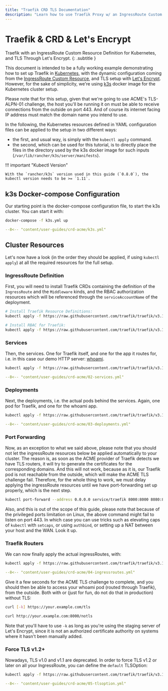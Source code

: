 ```yaml
---
title: "Traefik CRD TLS Documentation"
description: "Learn how to use Traefik Proxy w/ an IngressRoute Custom Resource Definition (CRD) for Kubernetes, and TLS with Let's Encrypt. Read the technical documentation."
---
```


# Traefik & CRD & Let's Encrypt

Traefik with an IngressRoute Custom Resource Definition for Kubernetes, and TLS Through Let's Encrypt.
{: .subtitle }

This document is intended to be a fully working example demonstrating how to set up Traefik in [Kubernetes](https://kubernetes.io),
with the dynamic configuration coming from the [IngressRoute Custom Resource](../../providers/kubernetes-crd.md),
and TLS setup with [Let's Encrypt](https://letsencrypt.org).
However, for the sake of simplicity, we're using [k3s](https://github.com/rancher/k3s)  docker image for the Kubernetes cluster setup.

Please note that for this setup, given that we're going to use ACME's TLS-ALPN-01 challenge, the host you'll be running it on must be able to receive connections from the outside on port 443.
And of course its internet facing IP address must match the domain name you intend to use.

In the following, the Kubernetes resources defined in YAML configuration files can be applied to the setup in two different ways:

- the first, and usual way, is simply with the `kubectl apply` command.
- the second, which can be used for this tutorial, is to directly place the files in the directory used by the k3s docker image for such inputs (`/var/lib/rancher/k3s/server/manifests`).

!!! important "Kubectl Version"

    With the `rancher/k3s` version used in this guide (`0.8.0`), the kubectl version needs to be >= `1.11`.

## k3s Docker-compose Configuration

Our starting point is the docker-compose configuration file, to start the k3s cluster.
You can start it with:

```bash
docker-compose -f k3s.yml up
```

```yaml
--8<-- "content/user-guides/crd-acme/k3s.yml"
```

## Cluster Resources

Let's now have a look (in the order they should be applied, if using `kubectl apply`) at all the required resources for the full setup.

### IngressRoute Definition

First, you will need to install Traefik CRDs containing the definition of the `IngressRoute` and the `Middleware` kinds, 
and the RBAC authorization resources which will be referenced through the `serviceAccountName` of the deployment.

```bash
# Install Traefik Resource Definitions:
kubectl apply -f https://raw.githubusercontent.com/traefik/traefik/v3.1/docs/content/reference/dynamic-configuration/kubernetes-crd-definition-v1.yml

# Install RBAC for Traefik:
kubectl apply -f https://raw.githubusercontent.com/traefik/traefik/v3.1/docs/content/reference/dynamic-configuration/kubernetes-crd-rbac.yml
```

### Services

Then, the services. One for Traefik itself, and one for the app it routes for, i.e. in this case our demo HTTP server: [whoami](https://github.com/traefik/whoami).

```bash
kubectl apply -f https://raw.githubusercontent.com/traefik/traefik/v3.1/docs/content/user-guides/crd-acme/02-services.yml
```

```yaml
--8<-- "content/user-guides/crd-acme/02-services.yml"
```

### Deployments

Next, the deployments, i.e. the actual pods behind the services.
Again, one pod for Traefik, and one for the whoami app.

```bash
kubectl apply -f https://raw.githubusercontent.com/traefik/traefik/v3.1/docs/content/user-guides/crd-acme/03-deployments.yml
```

```yaml
--8<-- "content/user-guides/crd-acme/03-deployments.yml"
```

### Port Forwarding

Now, as an exception to what we said above, please note that you should not let the ingressRoute resources below be applied automatically to your cluster.
The reason is, as soon as the ACME provider of Traefik detects we have TLS routers, it will try to generate the certificates for the corresponding domains.
And this will not work, because as it is, our Traefik pod is not reachable from the outside, which will make the ACME TLS challenge fail.
Therefore, for the whole thing to work, we must delay applying the ingressRoute resources until we have port-forwarding set up properly, which is the next step.

```bash
kubectl port-forward --address 0.0.0.0 service/traefik 8000:8000 8080:8080 443:4443 -n default
```

Also, and this is out of the scope of this guide, please note that because of the privileged ports limitation on Linux, the above command might fail to listen on port 443.
In which case you can use tricks such as elevating caps of `kubectl` with `setcaps`, or using `authbind`, or setting up a NAT between your host and the WAN.
Look it up.

### Traefik Routers

We can now finally apply the actual ingressRoutes, with:

```bash
kubectl apply -f https://raw.githubusercontent.com/traefik/traefik/v3.1/docs/content/user-guides/crd-acme/04-ingressroutes.yml
```

```yaml
--8<-- "content/user-guides/crd-acme/04-ingressroutes.yml"
```

Give it a few seconds for the ACME TLS challenge to complete, and you should then be able to access your whoami pod (routed through Traefik), from the outside.
Both with or (just for fun, do not do that in production) without TLS:

```bash
curl [-k] https://your.example.com/tls
```

```bash
curl http://your.example.com:8000/notls
```

Note that you'll have to use `-k` as long as you're using the staging server of Let's Encrypt, since it is not an authorized certificate authority on systems where it hasn't been manually added.

### Force TLS v1.2+

Nowadays, TLS v1.0 and v1.1 are deprecated.
In order to force TLS v1.2 or later on all your IngressRoute, you can define the `default` TLSOption:

```bash
kubectl apply -f https://raw.githubusercontent.com/traefik/traefik/v3.1/docs/content/user-guides/crd-acme/05-tlsoption.yml
```

```yaml
--8<-- "content/user-guides/crd-acme/05-tlsoption.yml"
```
